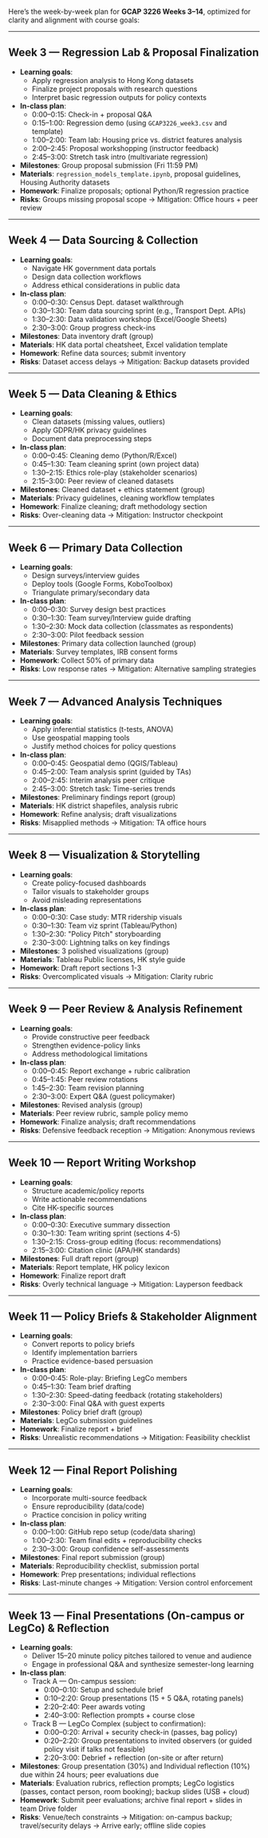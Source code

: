 Here’s the week-by-week plan for **GCAP 3226 Weeks 3–14**, optimized for clarity and alignment with course goals:

---

## Week 3 — Regression Lab & Proposal Finalization  
- **Learning goals**:  
  - Apply regression analysis to Hong Kong datasets  
  - Finalize project proposals with research questions  
  - Interpret basic regression outputs for policy contexts  
- **In-class plan**:  
  - 0:00–0:15: Check-in + proposal Q&A  
  - 0:15–1:00: Regression demo (using `GCAP3226_week3.csv` and template)  
  - 1:00–2:00: Team lab: Housing price vs. district features analysis  
  - 2:00–2:45: Proposal workshopping (instructor feedback)  
  - 2:45–3:00: Stretch task intro (multivariate regression)  
- **Milestones**: Group proposal submission (Fri 11:59 PM)  
- **Materials**: `regression_models_template.ipynb`, proposal guidelines, Housing Authority datasets  
- **Homework**: Finalize proposals; optional Python/R regression practice  
- **Risks**: Groups missing proposal scope → Mitigation: Office hours + peer review  

---

## Week 4 — Data Sourcing & Collection  
- **Learning goals**:  
  - Navigate HK government data portals  
  - Design data collection workflows  
  - Address ethical considerations in public data  
- **In-class plan**:  
  - 0:00–0:30: Census Dept. dataset walkthrough  
  - 0:30–1:30: Team data sourcing sprint (e.g., Transport Dept. APIs)  
  - 1:30–2:30: Data validation workshop (Excel/Google Sheets)  
  - 2:30–3:00: Group progress check-ins  
- **Milestones**: Data inventory draft (group)  
- **Materials**: HK data portal cheatsheet, Excel validation template  
- **Homework**: Refine data sources; submit inventory  
- **Risks**: Dataset access delays → Mitigation: Backup datasets provided  

---

## Week 5 — Data Cleaning & Ethics  
- **Learning goals**:  
  - Clean datasets (missing values, outliers)  
  - Apply GDPR/HK privacy guidelines  
  - Document data preprocessing steps  
- **In-class plan**:  
  - 0:00–0:45: Cleaning demo (Python/R/Excel)  
  - 0:45–1:30: Team cleaning sprint (own project data)  
  - 1:30–2:15: Ethics role-play (stakeholder scenarios)  
  - 2:15–3:00: Peer review of cleaned datasets  
- **Milestones**: Cleaned dataset + ethics statement (group)  
- **Materials**: Privacy guidelines, cleaning workflow templates  
- **Homework**: Finalize cleaning; draft methodology section  
- **Risks**: Over-cleaning data → Mitigation: Instructor checkpoint  

---

## Week 6 — Primary Data Collection  
- **Learning goals**:  
  - Design surveys/interview guides  
  - Deploy tools (Google Forms, KoboToolbox)  
  - Triangulate primary/secondary data  
- **In-class plan**:  
  - 0:00–0:30: Survey design best practices  
  - 0:30–1:30: Team survey/Interview guide drafting  
  - 1:30–2:30: Mock data collection (classmates as respondents)  
  - 2:30–3:00: Pilot feedback session  
- **Milestones**: Primary data collection launched (group)  
- **Materials**: Survey templates, IRB consent forms  
- **Homework**: Collect 50% of primary data  
- **Risks**: Low response rates → Mitigation: Alternative sampling strategies  

---

## Week 7 — Advanced Analysis Techniques  
- **Learning goals**:  
  - Apply inferential statistics (t-tests, ANOVA)  
  - Use geospatial mapping tools  
  - Justify method choices for policy questions  
- **In-class plan**:  
  - 0:00–0:45: Geospatial demo (QGIS/Tableau)  
  - 0:45–2:00: Team analysis sprint (guided by TAs)  
  - 2:00–2:45: Interim analysis peer critique  
  - 2:45–3:00: Stretch task: Time-series trends  
- **Milestones**: Preliminary findings report (group)  
- **Materials**: HK district shapefiles, analysis rubric  
- **Homework**: Refine analysis; draft visualizations  
- **Risks**: Misapplied methods → Mitigation: TA office hours  

---

## Week 8 — Visualization & Storytelling  
- **Learning goals**:  
  - Create policy-focused dashboards  
  - Tailor visuals to stakeholder groups  
  - Avoid misleading representations  
- **In-class plan**:  
  - 0:00–0:30: Case study: MTR ridership visuals  
  - 0:30–1:30: Team viz sprint (Tableau/Python)  
  - 1:30–2:30: "Policy Pitch" storyboarding  
  - 2:30–3:00: Lightning talks on key findings  
- **Milestones**: 3 polished visualizations (group)  
- **Materials**: Tableau Public licenses, HK style guide  
- **Homework**: Draft report sections 1-3  
- **Risks**: Overcomplicated visuals → Mitigation: Clarity rubric  

---

## Week 9 — Peer Review & Analysis Refinement  
- **Learning goals**:  
  - Provide constructive peer feedback  
  - Strengthen evidence-policy links  
  - Address methodological limitations  
- **In-class plan**:  
  - 0:00–0:45: Report exchange + rubric calibration  
  - 0:45–1:45: Peer review rotations  
  - 1:45–2:30: Team revision planning  
  - 2:30–3:00: Expert Q&A (guest policymaker)  
- **Milestones**: Revised analysis (group)  
- **Materials**: Peer review rubric, sample policy memo  
- **Homework**: Finalize analysis; draft recommendations  
- **Risks**: Defensive feedback reception → Mitigation: Anonymous reviews  

---

## Week 10 — Report Writing Workshop  
- **Learning goals**:  
  - Structure academic/policy reports  
  - Write actionable recommendations  
  - Cite HK-specific sources  
- **In-class plan**:  
  - 0:00–0:30: Executive summary dissection  
  - 0:30–1:30: Team writing sprint (sections 4-5)  
  - 1:30–2:15: Cross-group editing (focus: recommendations)  
  - 2:15–3:00: Citation clinic (APA/HK standards)  
- **Milestones**: Full draft report (group)  
- **Materials**: Report template, HK policy lexicon  
- **Homework**: Finalize report draft  
- **Risks**: Overly technical language → Mitigation: Layperson feedback  

---

## Week 11 — Policy Briefs & Stakeholder Alignment  
- **Learning goals**:  
  - Convert reports to policy briefs  
  - Identify implementation barriers  
  - Practice evidence-based persuasion  
- **In-class plan**:  
  - 0:00–0:45: Role-play: Briefing LegCo members  
  - 0:45–1:30: Team brief drafting  
  - 1:30–2:30: Speed-dating feedback (rotating stakeholders)  
  - 2:30–3:00: Final Q&A with guest experts  
- **Milestones**: Policy brief draft (group)  
- **Materials**: LegCo submission guidelines  
- **Homework**: Finalize report + brief  
- **Risks**: Unrealistic recommendations → Mitigation: Feasibility checklist  

---

## Week 12 — Final Report Polishing  
- **Learning goals**:  
  - Incorporate multi-source feedback  
  - Ensure reproducibility (data/code)  
  - Practice concision in policy writing  
- **In-class plan**:  
  - 0:00–1:00: GitHub repo setup (code/data sharing)  
  - 1:00–2:30: Team final edits + reproducibility checks  
  - 2:30–3:00: Group confidence self-assessments  
- **Milestones**: Final report submission (group)  
- **Materials**: Reproducibility checklist, submission portal  
- **Homework**: Prep presentations; individual reflections  
- **Risks**: Last-minute changes → Mitigation: Version control enforcement  

---

## Week 13 — Final Presentations (On-campus or LegCo) & Reflection  
- **Learning goals**:  
  - Deliver 15–20 minute policy pitches tailored to venue and audience  
  - Engage in professional Q&A and synthesize semester-long learning  
- **In-class plan**:  
  - Track A — On-campus session:  
    - 0:00–0:10: Setup and schedule brief  
    - 0:10–2:20: Group presentations (15 + 5 Q&A, rotating panels)  
    - 2:20–2:40: Peer awards voting  
    - 2:40–3:00: Reflection prompts + course close  
  - Track B — LegCo Complex (subject to confirmation):  
    - 0:00–0:20: Arrival + security check-in (passes, bag policy)  
    - 0:20–2:20: Group presentations to invited observers (or guided policy visit if talks not feasible)  
    - 2:20–3:00: Debrief + reflection (on-site or after return)  
- **Milestones**: Group presentation (30%) and Individual reflection (10%) due within 24 hours; peer evaluations due  
- **Materials**: Evaluation rubrics, reflection prompts; LegCo logistics (passes, contact person, room booking); backup slides (USB + cloud)  
- **Homework**: Submit peer evaluations; archive final report + slides in team Drive folder  
- **Risks**: Venue/tech constraints → Mitigation: on-campus backup; travel/security delays → Arrive early; offline slide copies  